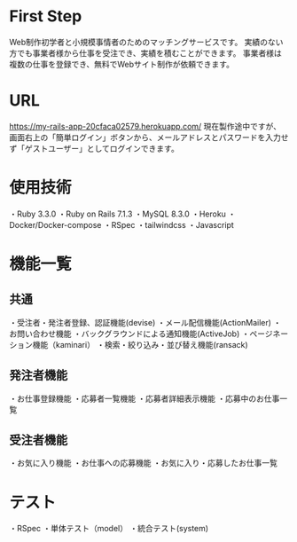 # First Step
 Web制作初学者と小規模事情者のためのマッチングサービスです。
 実績のない方でも事業者様から仕事を受注でき、実績を積むことができます。
 事業者様は複数の仕事を登録でき、無料でWebサイト制作が依頼できます。

# URL
https://my-rails-app-20cfaca02579.herokuapp.com/
現在製作途中ですが、画面右上の「簡単ログイン」ボタンから、メールアドレスとパスワードを入力せず「ゲストユーザー」としてログインできます。

# 使用技術
・Ruby 3.3.0
・Ruby on Rails 7.1.3
・MySQL 8.3.0
・Heroku
・Docker/Docker-compose
・RSpec
・tailwindcss
・Javascript

# 機能一覧
## 共通
・受注者・発注者登録、認証機能(devise)
・メール配信機能(ActionMailer)
・お問い合わせ機能
・バックグラウンドによる通知機能(ActiveJob)
・ページネーション機能（kaminari）
・検索・絞り込み・並び替え機能(ransack)

## 発注者機能
・お仕事登録機能
・応募者一覧機能
・応募者詳細表示機能
・応募中のお仕事一覧

## 受注者機能
・お気に入り機能
・お仕事への応募機能
・お気に入り・応募したお仕事一覧

# テスト
・RSpec
  ・単体テスト（model）
  ・統合テスト(system)